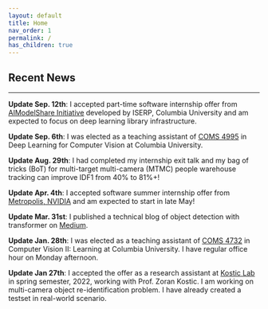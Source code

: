 ```yaml
---
layout: default
title: Home
nav_order: 1
permalink: /
has_children: true
---
```


## Recent News

----------
**Update Sep. 12th**: I accepted part-time software internship offer from [AIModelShare Initiative](https://iserp.columbia.edu/center/ai-model-share-project) developed by ISERP, Columbia University and am expected to focus on deep learning library infrastructure.

**Update Sep. 6th**: I was elected as a teaching assistant of [COMS 4995](https://www.deeplearningforcomputervision.com/) in Deep Learning for Computer Vision at Columbia University. 

**Update Aug. 29th**: I had completed my internship exit talk and my bag of tricks (BoT) for multi-target multi-camera (MTMC) people warehouse tracking can improve IDF1 from 40% to 81%+!

**Update Apr. 4th**: I accepted software summer internship offer from [Metropolis, NVIDIA](https://www.nvidia.com/en-us/autonomous-machines/intelligent-video-analytics-platform/) and am expected to start in late May!

**Update Mar. 31st**: I published a technical blog of object detection with transformer on [Medium](https://medium.com/@mh4116_43123/a-milestone-in-object-detection-with-transformers-f2fd8a30cc32).

**Update Jan. 28th**: I was elected as a teaching assistant of [COMS 4732](http://www.columbia.edu/cu/bulletin/uwb/subj/COMS/W4732-20221-001/) in Computer Vision II: Learning at Columbia University. I have regular office hour on Monday afternoon.

**Update Jan 27th**: I accepted the offer as a research assistant at [Kostic Lab](https://www.cosmos-lab.org/experimentation/smart-city-intersections/) in spring semester, 2022, working with Prof. Zoran Kostic. I am working on multi-camera object re-identification problem. I have already created a testset in real-world scenario.
